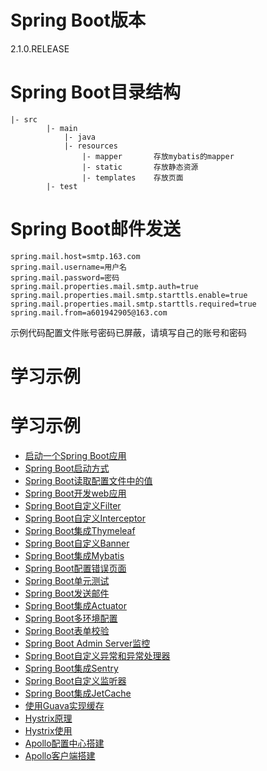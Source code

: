# Spring Boot版本
2.1.0.RELEASE
# Spring Boot目录结构
```
|- src
        |- main
            |- java
            |- resources
                |- mapper       存放mybatis的mapper
                |- static       存放静态资源
                |- templates    存放页面
        |- test
```
# Spring Boot邮件发送
```
spring.mail.host=smtp.163.com
spring.mail.username=用户名
spring.mail.password=密码
spring.mail.properties.mail.smtp.auth=true
spring.mail.properties.mail.smtp.starttls.enable=true
spring.mail.properties.mail.smtp.starttls.required=true
spring.mail.from=a601942905@163.com
```
示例代码配置文件账号密码已屏蔽，请填写自己的账号和密码

# 学习示例
# 学习示例
- [启动一个Spring Boot应用](https://a601942905git.github.io/2018/11/21/%E5%90%AF%E5%8A%A8%E4%B8%80%E4%B8%AASpring-Boot%E5%BA%94%E7%94%A8/%E5%90%AF%E5%8A%A8%E4%B8%80%E4%B8%AASpring-Boot%E5%BA%94%E7%94%A8/)
- [Spring Boot启动方式](https://a601942905git.github.io/2018/11/21/Spring-Boot%E5%90%AF%E5%8A%A8%E6%96%B9%E5%BC%8F/Spring-Boot%E5%90%AF%E5%8A%A8%E6%96%B9%E5%BC%8F/)
- [Spring Boot读取配置文件中的值](https://a601942905git.github.io/2018/11/22/Spring-Boot%E8%AF%BB%E5%8F%96%E9%85%8D%E7%BD%AE%E6%96%87%E4%BB%B6%E4%B8%AD%E7%9A%84%E5%80%BC/Spring-Boot%E8%AF%BB%E5%8F%96%E9%85%8D%E7%BD%AE%E6%96%87%E4%BB%B6%E4%B8%AD%E7%9A%84%E5%80%BC/)
- [Spring Boot开发web应用](https://a601942905git.github.io/2018/11/22/Spring-Boot%E5%BC%80%E5%8F%91web%E5%BA%94%E7%94%A8/Spring-Boot%E5%BC%80%E5%8F%91web%E5%BA%94%E7%94%A8/)
- [Spring Boot自定义Filter](https://a601942905git.github.io/2018/11/22/Spring-Boot%E8%87%AA%E5%AE%9A%E4%B9%89Filter/Spring-Boot%E8%87%AA%E5%AE%9A%E4%B9%89Filter/)
- [Spring Boot自定义Interceptor](https://a601942905git.github.io/2018/11/22/Spring-Boot%E8%87%AA%E5%AE%9A%E4%B9%89Interceptor/Spring-Boot%E8%87%AA%E5%AE%9A%E4%B9%89Interceptor/)
- [Spring Boot集成Thymeleaf](https://a601942905git.github.io/2018/11/22/Spring-Boot%E9%9B%86%E6%88%90Thymeleaf/Spring-Boot%E9%9B%86%E6%88%90Thymeleaf/)
- [Spring Boot自定义Banner](https://a601942905git.github.io/2018/11/22/Spring-Boot%E8%87%AA%E5%AE%9A%E4%B9%89Banner/Spring-Boot%E8%87%AA%E5%AE%9A%E4%B9%89Banner/)
- [Spring Boot集成Mybatis](https://a601942905git.github.io/2018/11/22/Spring-Boot%E9%9B%86%E6%88%90Mybatis/Spring-Boot%E9%9B%86%E6%88%90Mybatis/)
- [Spring Boot配置错误页面](https://a601942905git.github.io/2018/11/23/Spring-Boot%E9%85%8D%E7%BD%AE%E9%94%99%E8%AF%AF%E9%A1%B5%E9%9D%A2/Spring-Boot%E9%85%8D%E7%BD%AE%E9%94%99%E8%AF%AF%E9%A1%B5%E9%9D%A2/)
- [Spring Boot单元测试](https://a601942905git.github.io/2018/11/23/Spring-Boot%E5%8D%95%E5%85%83%E6%B5%8B%E8%AF%95/Spring-Boot%E5%8D%95%E5%85%83%E6%B5%8B%E8%AF%95/#more)
- [Spring Boot发送邮件](https://a601942905git.github.io/2018/11/23/Spring-Boot%E5%8F%91%E9%80%81%E9%82%AE%E4%BB%B6/Spring-Boot%E5%8F%91%E9%80%81%E9%82%AE%E4%BB%B6/)
- [Spring Boot集成Actuator](https://a601942905git.github.io/2018/11/23/Spring-Boot-%E9%9B%86%E6%88%90%E7%9B%91%E6%8E%A7/Spring-Boot-%E9%9B%86%E6%88%90%E7%9B%91%E6%8E%A7/)
- [Spring Boot多环境配置](https://a601942905git.github.io/2018/11/24/Spring-Boot%E5%A4%9A%E7%8E%AF%E5%A2%83%E9%85%8D%E7%BD%AE/Spring-Boot%E5%A4%9A%E7%8E%AF%E5%A2%83%E9%85%8D%E7%BD%AE/)
- [Spring Boot表单校验](https://a601942905git.github.io/2018/11/24/Spring-Boot%E8%A1%A8%E5%8D%95%E6%A0%A1%E9%AA%8C/Spring-Boot%E8%A1%A8%E5%8D%95%E6%A0%A1%E9%AA%8C/)
- [Spring Boot Admin Server监控](https://a601942905git.github.io/2018/11/28/Spring-Boot-Admin-Server%E7%9B%91%E6%8E%A7/Spring-Boot-Admin-Server%E7%9B%91%E6%8E%A7/)
- [Spring Boot自定义异常和异常处理器](https://a601942905git.github.io/2018/11/30/Spring-Boot%E8%87%AA%E5%AE%9A%E4%B9%89%E5%BC%82%E5%B8%B8%E5%92%8C%E5%BC%82%E5%B8%B8%E5%A4%84%E7%90%86%E5%99%A8/Spring-Boot%E8%87%AA%E5%AE%9A%E4%B9%89%E5%BC%82%E5%B8%B8%E5%92%8C%E5%BC%82%E5%B8%B8%E5%A4%84%E7%90%86%E5%99%A8/)
- [Spring Boot集成Sentry](http://localhost:4000/2018/12/04/Spring-Boot%E9%9B%86%E6%88%90Sentry%E9%94%99%E8%AF%AF%E8%BF%BD%E8%B8%AA/Spring-Boot%E9%9B%86%E6%88%90Sentry%E9%94%99%E8%AF%AF%E8%BF%BD%E8%B8%AA/)
- [Spring Boot自定义监听器](http://note.youdao.com/noteshare?id=830c311914279b1cf66fb2c257b42285)
- [Spring Boot集成JetCache](https://a601942905git.github.io/2018/12/02/Spring-Boot%E9%9B%86%E6%88%90Jetcache/Spring-Boot%E9%9B%86%E6%88%90Jetcache/#more)
- [使用Guava实现缓存](https://a601942905git.github.io/2018/12/05/%E4%BD%BF%E7%94%A8Guava%E5%AE%9E%E7%8E%B0%E7%BC%93%E5%AD%98/%E4%BD%BF%E7%94%A8Guava%E5%AE%9E%E7%8E%B0%E7%BC%93%E5%AD%98/)
- [Hystrix原理](https://a601942905git.github.io/2018/12/06/Hystrix%E5%8E%9F%E7%90%86/Hystrix%E5%8E%9F%E7%90%86/)
- [Hystrix使用](https://a601942905git.github.io/2018/12/06/Hystrix%E4%BD%BF%E7%94%A8/Hystrix%E4%BD%BF%E7%94%A8/#more)
- [Apollo配置中心搭建](https://a601942905git.github.io/2018/12/10/Apollo%E9%85%8D%E7%BD%AE%E4%B8%AD%E5%BF%83%E7%8E%AF%E5%A2%83%E6%90%AD%E5%BB%BA/Apollo%E9%85%8D%E7%BD%AE%E4%B8%AD%E5%BF%83%E7%8E%AF%E5%A2%83%E6%90%AD%E5%BB%BA/#more)
- [Apollo客户端搭建](https://a601942905git.github.io/2018/12/10/Apollo%E9%85%8D%E7%BD%AE%E4%B8%AD%E5%BF%83%E7%8E%AF%E5%A2%83%E6%90%AD%E5%BB%BA/Apollo%E9%85%8D%E7%BD%AE%E4%B8%AD%E5%BF%83%E7%8E%AF%E5%A2%83%E6%90%AD%E5%BB%BA/#more)